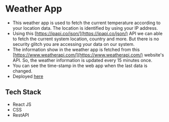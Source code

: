 # Weather App

* This weather app is used to fetch the current temperature according to your location data. The location is identified by using your IP address.
* Using this [https://ipapi.co/json/](https://ipapi.co/json/) API we can able to fetch the current system location, country and more. But there is no security glitch you are accessing your data on our system.
* The information show in the weather app is fetched from this [https://www.weatherapi.com/](https://www.weatherapi.com/) website's API. So, the weather information is updated every 15 minutes once.
* You can see the time-stamp in the web app when the last data is changed.
* Deployed [here](https://weather-app-sakthivel.netlify.app/)

## Tech Stack

* React JS
* CSS
* RestAPI
